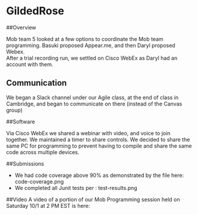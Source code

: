 # GildedRose

##Overview

Mob team 5 looked at a few options to coordinate the Mob team programming. Basuki proposed Appear.me, and then Daryl proposed Webex.     
After a trial recording run, we settled on Cisco WebEx as Daryl had an account with them.

## Communication
We began a Slack channel under our Agile class, at the end of class in Cambridge, and began to communicate on there (instead of the Canvas group)

##Software

Via Cisco WebEx we shared a webinar with video, and voice to join together. We maintained a timer to share controls. 
We decided to share the same PC for programming to prevent having to compile and share the same code across multiple devices.

##Submissions
- We had code coverage above 90% as demonstrated by the file here: code-coverage.png
- We completed all Junit tests per : test-results.png 

##Video
A video of a portion of our Mob Programming session held on Saturday 10/1 at 2 PM EST is here:
